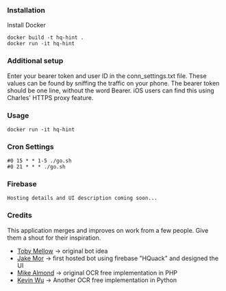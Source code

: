 ### Installation
Install Docker
```
docker build -t hq-hint .
docker run -it hq-hint
```
### Additional setup
Enter your bearer token and user ID in the conn_settings.txt file.
These values can be found by sniffing the traffic on your phone.
The bearer token should be one line, without the word Bearer.
iOS users can find this using Charles' HTTPS proxy feature.

### Usage
```
docker run -it hq-hint
```

### Cron Settings
```
#0 15 * * 1-5 ./go.sh
#0 21 * * * ./go.sh
```

### Firebase
```
Hosting details and UI description coming soon...
```

### Credits
This application merges and improves on work from a few people. Give them a shout for their inspiration.
* [Toby Mellow](https://medium.com/@tobymellor/hq-trivia-using-bots-to-win-money-from-online-game-shows-ce2a1b11828b) 
-> original bot idea
* [Jake Mor](https://medium.com/@jakemor/hquack-my-public-hq-trivia-bot-is-shutting-down-5d9fcdbc9f6e)
    -> first hosted bot using firebase "HQuack" and designed the UI
* [Mike Almond](https://github.com/mikealmond)
    -> original OCR free implementation in PHP
* [Kevin Wu](https://github.com/Exaphis/HackQ-Trivia)
    -> Another OCR free implementation in Python